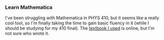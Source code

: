 ### Learn Mathematica

I've been struggling with Mathematica in PHYS 410, but it seems like a really cool tool, so I'm finally taking the time to gain basic fluency in it (while I should be studying for my 410 final). The [textbook I used](https://minerva.union.edu/labrakes/MathematicaIntro.pdf) is online, but I'm not sure who wrote it.